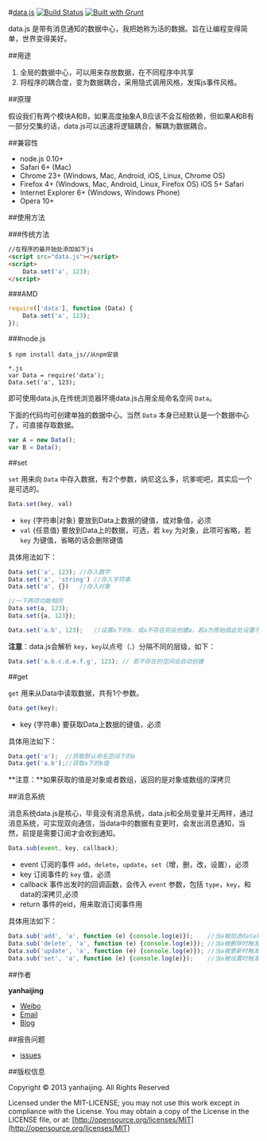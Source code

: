 #[data.js](https://github.com/yanhaijing/data.js) [![Build Status](https://travis-ci.org/yanhaijing/data.js.svg?branch=master)](https://travis-ci.org/yanhaijing/data.js) [![Built with Grunt](https://cdn.gruntjs.com/builtwith.png)](http://gruntjs.com/)

data.js 是带有消息通知的数据中心，我把她称为活的数据。旨在让编程变得简单，世界变得美好。

##用途

1. 全局的数据中心，可以用来存放数据，在不同程序中共享
2. 将程序的耦合度，变为数据耦合，采用隐式调用风格，发挥js事件风格。

##原理

假设我们有两个模块A和B，如果高度抽象A,B应该不会互相依赖，但如果A和B有一部分交集的话，data.js可以迅速将逻辑耦合，解耦为数据耦合。

##兼容性

- node.js 0.10+
- Safari 6+ (Mac)
- Chrome 23+ (Windows, Mac, Android, iOS, Linux, Chrome OS)
- Firefox 4+ (Windows, Mac, Android, Linux, Firefox OS)
iOS 5+ Safari
- Internet Explorer 6+ (Windows, Windows Phone)
- Opera 10+

##使用方法

###传统方法

```html	
//在程序的最开始处添加如下js
<script src="data.js"></script>
<script>
	Data.set('a', 123);
</script>
```

###AMD

```javascript
require(['data'], function (Data) {
	Data.set('a', 123);
});
```

###node.js

```
$ npm install data_js//从npm安装

*.js
var Data = require('data');
Data.set('a', 123);
```

即可使用data.js,在传统浏览器环境data.js占用全局命名空间 `Data`。

下面的代码均可创建单独的数据中心。当然 `Data` 本身已经默认是一个数据中心了，可直接存取数据。

```javascript
var A = new Data();
var B = Data();
```

##set
	
`set` 用来向 `Data` 中存入数据，有2个参数，纳尼这么多，坑爹呢吧，其实后一个是可选的。

```javascript
Data.set(key, val)
```

- `key` {字符串|对象} 要放到Data上数据的键值，或对象值，必须
- `val` {任意值} 要放到Data上的数据，可选，若 `key` 为对象，此项可省略，若 `key` 为键值，省略的话会删除键值

具体用法如下：

```javascript
Data.set('a', 123);	//存入数字
Data.set('a', 'string')	//存入字符串
Data.set('a', {})	//存入对象

//一下两项功能相同
Data.set(a, 123);
Data.set({a, 123});

Data.set('a.b', 123);	//设置a下的b，或a不存在则会创建a，若a为原始值此处设置不会报错，也不会生效
```
	

**注意**：data.js会解析 `key`，`key`以点号（.）分隔不同的层级，如下：

```javascript
Data.set('a.b.c.d.e.f.g', 123);	// 若不存在的空间会自动创建
```


##get

`get` 用来从Data中读取数据，共有1个参数。

```javascript
Data.get(key);
```

- key {字符串} 要获取Data上数据的键值，必须

具体用法如下：

```javascript
Data.get('a');	//获取默认命名空间下的a
Data.get('a.b');//获取a下的b值
```

**注意：**如果获取的值是对象或者数组，返回的是对象或数组的深拷贝

##消息系统

消息系统data.js是核心，毕竟没有消息系统，data.js和全局变量并无两样，通过消息系统，可实现双向通信，当data中的数据有变更时，会发出消息通知，当然，前提是需要订阅才会收到通知。

```javascript
Data.sub(event, key, callback);
```

- event 订阅的事件 `add`，`delete`，`update`，`set`（增，删，改，设置），必须
- key 订阅事件的 `key` 值，必须
- callback 事件出发时的回调函数，会传入 `event` 参数，包括 `type`，`key`，和data的深拷贝,必须
- return 事件的eid，用来取消订阅事件用

具体用法如下：

```javascript
Data.sub('add', 'a', function (e) {console.log(e)});	//当a被加进data时触发
Data.sub('delete', 'a', function (e) {console.log(e)});	//当a被删除时触发
Data.sub('update', 'a', function (e) {console.log(e)});	//当a被更新时触发
Data.sub('set', 'a', function (e) {console.log(e)});	//当a被设置时触发
```

##作者

**yanhaijing**

- [Weibo](http://weibo.com/yanhaijing1234 "yanhaijing's Weibo")
- [Email](mailto:yanhaijing@yeah.net "yanhaijing's Email")
- [Blog](http://yanhaijing.com "yanhaijing's Blog")

##报告问题

- [issues](https://github.com/yanhaijing/data.js/issues "report question")

##版权信息

Copyright © 2013 yanhaijing. All Rights Reserved

Licensed under the MIT-LICENSE;
you may not use this work except in compliance with the License.
You may obtain a copy of the License in the LICENSE file, or at:
	[http://opensource.org/licenses/MIT](http://opensource.org/licenses/MIT)







	

	

	


